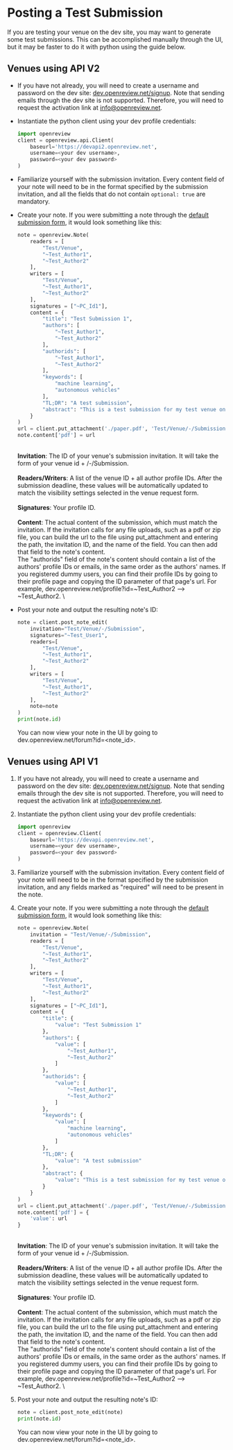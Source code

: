 # Posting a Test Submission

If you are testing your venue on the dev site, you may want to generate some test submissions. This can be accomplished manually through the UI, but it may be faster to do it with python using the guide below.&#x20;

## Venues using API V2

* If you have not already, you will need to create a username and password on the dev site: [dev.openreview.net/signup](https://dev.openreview.net/signup). Note that sending emails through the dev site is not supported. Therefore, you will need to request the activation link at [info@openreview.net](mailto:info@openreview.net).
*   Instantiate the python client using your dev profile credentials:&#x20;

    ```python
    import openreview
    client = openreview.api.Client(
        baseurl='https://devapi2.openreview.net',
        username=<your dev username>,
        password=<your dev password>
    )
    ```


* Familiarize yourself with the submission invitation. Every content field of your note will need to be in the format specified by the submission invitation, and all the fields that do not contain `optional: true` are mandatory.
*   Create your note. If you were submitting a note through the [default submission form](../../../reference/default-forms/default-submission-form.md#api-v2-json), it would look something like this:&#x20;

    ```python
    note = openreview.Note(
        readers = [
            "Test/Venue",
            "~Test_Author1",
            "~Test_Author2"
        ],
        writers = [
            "Test/Venue",
            "~Test_Author1",
            "~Test_Author2"
        ],
        signatures = ["~PC_Id1"],
        content = {
            "title": "Test Submission 1",
            "authors": [
                "~Test_Author1",
                "~Test_Author2"
            ],
            "authorids": [
                "~Test_Author1",
                "~Test_Author2"
            ],
            "keywords": [
                "machine learning", 
                "autonomous vehicles"
            ],
            "TL;DR": "A test submission", 
            "abstract": "This is a test submission for my test venue on the dev site.",
        }
    )
    url = client.put_attachment('./paper.pdf', 'Test/Venue/-/Submission', 'pdf')
    note.content['pdf'] = url
    ```

    \
    **Invitation**: The ID of your venue's submission invitation. It will take the form of your venue id + /-/Submission. \
    \
    **Readers/Writers**: A list of the venue ID  + all author profile IDs. After the submission deadline, these values will be automatically updated to match the visibility settings selected in the venue request form. \
    \
    **Signatures**: Your profile ID. \
    \
    **Content**: The actual content of the submission, which must match the invitation. If the invitation calls for any file uploads, such as a pdf or zip file, you can build the url to the file using put\_attachment and entering the path, the invitation ID, and the name of the field. You can then add that field to the note's content. \
    The "authorids" field of the note's content should contain a list of the authors' profile IDs or emails, in the same order as the authors' names. If you registered dummy users, you can find their profile IDs by going to their profile page and copying the ID parameter of that page's url. For example, dev.openreview.net/profile?id=\~Test\_Author2 --> \~Test\_Author2. \

*   Post your note and output the resulting note's ID:&#x20;

    ```python
    note = client.post_note_edit(
        invitation="Test/Venue/-/Submission",
        signatures="~Test_User1",
        readers=[
            "Test/Venue",
            "~Test_Author1",
            "~Test_Author2"
        ],
        writers = [
            "Test/Venue",
            "~Test_Author1",
            "~Test_Author2"
        ],
        note=note
    )
    print(note.id)
    ```

    You can now view your note in the UI by going to dev.openreview.net/forum?id=\<note\_id>.&#x20;

## Venues using API V1

1. If you have not already, you will need to create a username and password on the dev site: [dev.openreview.net/signup](https://dev.openreview.net/signup). Note that sending emails through the dev site is not supported. Therefore, you will need to request the activation link at [info@openreview.net](mailto:info@openreview.net).
2.  Instantiate the python client using your dev profile credentials:&#x20;

    ```python
    import openreview
    client = openreview.Client(
        baseurl='https://devapi.openreview.net',
        username=<your dev username>,
        password=<your dev password>
    )
    ```


3. Familiarize yourself with the submission invitation. Every content field of your note will need to be in the format specified by the submission invitation, and any fields marked as "required" will need to be present in the note.&#x20;
4.  Create your note. If you were submitting a note through the [default submission form](../../../reference/default-forms/default-submission-form.md#api-v1-json), it would look something like this:&#x20;

    ```python
    note = openreview.Note(
        invitation = "Test/Venue/-/Submission",
        readers = [
            "Test/Venue",
            "~Test_Author1",
            "~Test_Author2"
        ],
        writers = [
            "Test/Venue",
            "~Test_Author1",
            "~Test_Author2"
        ],
        signatures = ["~PC_Id1"],
        content = {
            "title": {
                "value": "Test Submission 1"
            },
            "authors": {
                "value": [
                    "~Test_Author1",
                    "~Test_Author2"
                ]
            },
            "authorids": {
                "value": [
                    "~Test_Author1",
                    "~Test_Author2"
                ]
            },
            "keywords": {
                "value": [
                    "machine learning", 
                    "autonomous vehicles"
                ]
            },
            "TL;DR": {
                "value": "A test submission"
            },
            "abstract": {
                "value": "This is a test submission for my test venue on the dev site."
            }
        }
    )
    url = client.put_attachment('./paper.pdf', 'Test/Venue/-/Submission', 'pdf')
    note.content['pdf'] = {
        'value': url
    }
    ```

    \
    **Invitation**: The ID of your venue's submission invitation. It will take the form of your venue id + /-/Submission. \
    \
    **Readers/Writers**: A list of the venue ID  + all author profile IDs. After the submission deadline, these values will be automatically updated to match the visibility settings selected in the venue request form. \
    \
    **Signatures**: Your profile ID. \
    \
    **Content**: The actual content of the submission, which must match the invitation. If the invitation calls for any file uploads, such as a pdf or zip file, you can build the url to the file using put\_attachment and entering the path, the invitation ID, and the name of the field. You can then add that field to the note's content. \
    The "authorids" field of the note's content should contain a list of the authors' profile IDs or emails, in the same order as the authors' names. If you registered dummy users, you can find their profile IDs by going to their profile page and copying the ID parameter of that page's url. For example, dev.openreview.net/profile?id=\~Test\_Author2 --> \~Test\_Author2. \

5.  Post your note and output the resulting note's ID:&#x20;

    ```python
    note = client.post_note_edit(note)
    print(note.id)
    ```

    You can now view your note in the UI by going to dev.openreview.net/forum?id=\<note\_id>.&#x20;
